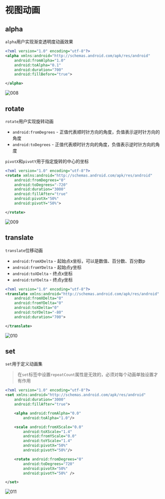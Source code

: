 # 视图动画



## alpha

`alpha`用户实现渐变透明度动画效果

```xml
<?xml version="1.0" encoding="utf-8"?>
<alpha xmlns:android="http://schemas.android.com/apk/res/android"
    android:fromAlpha="1.0"
    android:toAlpha="0.1"
    android:duration="700"
    android:fillBefore="true">

</alpha>
```

![008](https://github.com/winfredzen/Android-Basic/blob/master/Animation/images/008.gif)





## rotate

`rotate`用户实现旋转动画

+ `android:fromDegrees` - 正值代表顺时针方向的角度，负值表示逆时针方向的角度
+ `android:toDegrees` - 正值代表顺时针方向的角度，负值表示逆时针方向的角度

`pivotX`和`pivotY`用于指定旋转的中心的坐标

```xml
<?xml version="1.0" encoding="utf-8"?>
<rotate xmlns:android="http://schemas.android.com/apk/res/android"
    android:fromDegrees="0"
    android:toDegrees="-720"
    android:duration="3000"
    android:fillAfter="true"
    android:pivotX="50%"
    android:pivotY="50%">

</rotate>
```

![009](https://github.com/winfredzen/Android-Basic/blob/master/Animation/images/009.gif)





## translate

`translate`位移动画

+ `android:fromXDelta` - 起始点x坐标，可以是数值、百分数、百分数p
+ `android:fromYDelta` - 起始点y坐标
+ `android:toXDelta` - 终点x坐标
+ `android:toYDelta` - 终点y坐标



```xml
<?xml version="1.0" encoding="utf-8"?>
<translate xmlns:android="http://schemas.android.com/apk/res/android"
    android:fromXDelta="0"
    android:fromYDelta="0"
    android:toXDelta="0"
    android:toYDelta="-80"
    android:duration="700">

</translate>
```

![010](https://github.com/winfredzen/Android-Basic/blob/master/Animation/images/010.gif)



## set

`set`用于定义动画集

> 在`set`标签中设置`repeatCount`属性是无效的，必须对每个动画单独设置才有作用

```xml
<?xml version="1.0" encoding="utf-8"?>
<set xmlns:android="http://schemas.android.com/apk/res/android"
    android:duration="3000"
    android:fillAfter="true">

    <alpha android:fromAlpha="0.0"
        android:toAlpha="1.0"/>

    <scale android:fromXScale="0.0"
        android:toXScale="1.4"
        android:fromYScale="0.0"
        android:toYScale="1.4"
        android:pivotX="50%"
        android:pivotY="50%"/>

    <rotate android:fromDegrees="0"
        android:toDegrees="720"
        android:pivotX="50%"
        android:pivotY="50%" />

</set>
```

![011](https://github.com/winfredzen/Android-Basic/blob/master/Animation/images/011.gif)































